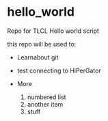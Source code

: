 # hello_world
Repo for TLCL Hello world script

this repo will be used to: 
* Learnabout git
* test connecting to HiPerGator
* More

  1. numbered list
  2. another item
  3. stuff
